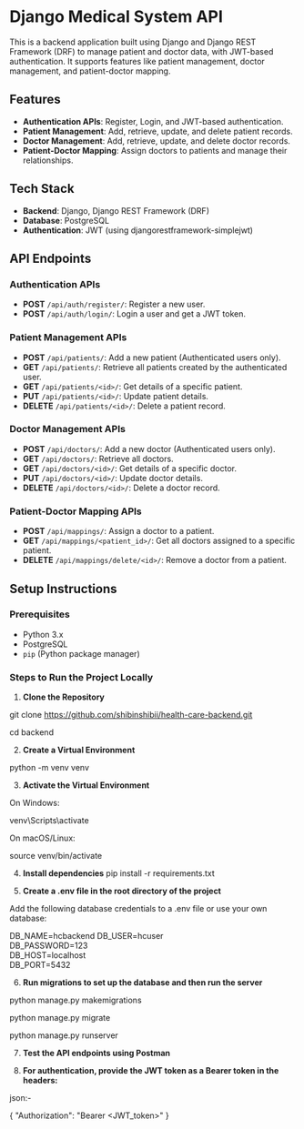 # Django Medical System API

This is a backend application built using Django and Django REST Framework (DRF) to manage patient and doctor data, with JWT-based authentication. It supports features like patient management, doctor management, and patient-doctor mapping.

## Features

- **Authentication APIs**: Register, Login, and JWT-based authentication.
- **Patient Management**: Add, retrieve, update, and delete patient records.
- **Doctor Management**: Add, retrieve, update, and delete doctor records.
- **Patient-Doctor Mapping**: Assign doctors to patients and manage their relationships.

## Tech Stack

- **Backend**: Django, Django REST Framework (DRF)
- **Database**: PostgreSQL
- **Authentication**: JWT (using djangorestframework-simplejwt)

## API Endpoints

### Authentication APIs

- **POST** `/api/auth/register/`: Register a new user.
- **POST** `/api/auth/login/`: Login a user and get a JWT token.

### Patient Management APIs

- **POST** `/api/patients/`: Add a new patient (Authenticated users only).
- **GET** `/api/patients/`: Retrieve all patients created by the authenticated user.
- **GET** `/api/patients/<id>/`: Get details of a specific patient.
- **PUT** `/api/patients/<id>/`: Update patient details.
- **DELETE** `/api/patients/<id>/`: Delete a patient record.

### Doctor Management APIs

- **POST** `/api/doctors/`: Add a new doctor (Authenticated users only).
- **GET** `/api/doctors/`: Retrieve all doctors.
- **GET** `/api/doctors/<id>/`: Get details of a specific doctor.
- **PUT** `/api/doctors/<id>/`: Update doctor details.
- **DELETE** `/api/doctors/<id>/`: Delete a doctor record.

### Patient-Doctor Mapping APIs

- **POST** `/api/mappings/`: Assign a doctor to a patient.
- **GET** `/api/mappings/<patient_id>/`: Get all doctors assigned to a specific patient.
- **DELETE** `/api/mappings/delete/<id>/`: Remove a doctor from a patient.

## Setup Instructions

### Prerequisites

- Python 3.x
- PostgreSQL
- `pip` (Python package manager)

### Steps to Run the Project Locally

1. **Clone the Repository**

git clone https://github.com/shibinshibii/health-care-backend.git

cd backend

2. **Create a Virtual Environment**


python -m venv venv

3.  **Activate the Virtual Environment**

On Windows:

venv\Scripts\activate

On macOS/Linux:

source venv/bin/activate

4. **Install dependencies**
pip install -r requirements.txt

5. **Create a .env file in the root directory of the project**

Add the following database credentials to a .env file or use your own database:

DB_NAME=hcbackend 
DB_USER=hcuser        
DB_PASSWORD=123  
DB_HOST=localhost        
DB_PORT=5432 

6. **Run migrations to set up the database and then run the server**

python manage.py makemigrations

python manage.py migrate

python manage.py runserver

7. **Test the API endpoints using Postman**

8. **For authentication, provide the JWT token as a Bearer token in the headers:**

json:-

{
    "Authorization": "Bearer <JWT_token>"
}